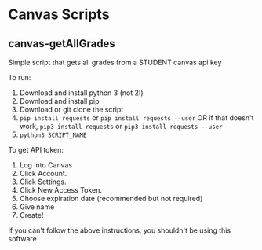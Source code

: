 # Canvas Scripts

## canvas-getAllGrades
Simple script that gets all grades from a STUDENT canvas api key

To run:
1. Download and install python 3 (not 2!)
2. Download and install pip
3. Download or git clone the script
4. `pip install requests` or `pip install requests --user` OR if that doesn't work, `pip3 install requests` or `pip3 install requests --user`
5. `python3 SCRIPT_NAME`

To get API token:
1. Log into Canvas
2. Click Account.
3. Click Settings.
4. Click New Access Token.
5. Choose expiration date (recommended but not required)
6. Give name
7. Create!

If you can't follow the above instructions, you shouldn't be using this software
